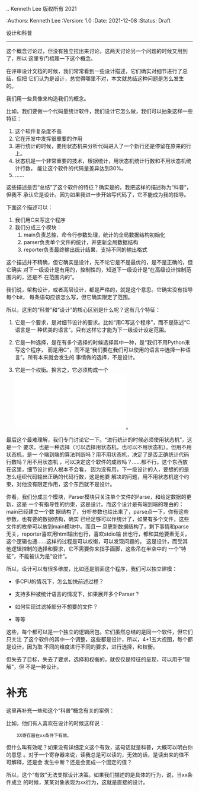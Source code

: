 .. Kenneth Lee 版权所有 2021

:Authors: Kenneth Lee
:Version: 1.0
:Date: 2021-12-08
:Status: Draft

设计和科普
**********

这个概念讨论过，但没有独立拉出来讨论，这两天讨论另一个问题的时候又用到了，所以
这里专门梳理一下这个概念。

在评审设计文档的时候，我们常常看到一些设计描述，它们确实对细节进行了总结，但把
它们认为是设计，总觉得哪里不对，本文就总结这种问题是怎么发生的。

我们用一些具像来构造我们的概念。

比如，我们要做一个代码量统计软件，我们设计它怎么做，我们可以抽象这样一些特征：

1. 这个软件复杂度不高
2. 它在开发中发挥很重要的作用
3. 进行统计的时候，要用状态机来分析代码进入了一个新行还是停留在原来的行上。
4. 状态机是一个非常重要的技术，根据统计，用状态机统计行数和不用状态机统计行数，
   能让这个软件的代码量差异达到30%。
5. ……

这些描述是否“总结”了这个软件的特征？确实是的，我把这样的描述称为“科普”，但我不
承认它是设计。因为如果我进一步开始写代码了，它不能成为我的指导。

下面这个描述可以：

1. 我们用C来写这个程序
2. 我们分成三个模块：
   1. main负责总控，命令行参数处理，统计的全局数据结构初始化
   2. parser负责单个文件的统计，并更新全局数据结构
   3. reporter负责最终输出统计结果，支持不同的输出格式

这个描述并不精确，但它确实是设计，先不论它是不是最优的，是不是正确的，但它确实
对下一级设计是有用的，控制性的，知道下一级设计是“在高级设计控制范围内的，还是不
在范围内的”。

我们说，架构设计，或者高层设计，都是严格的，就是这个意思。它确实没有指导每个bit，
每条语句应该怎么写，但它确实限定了范围。

所以，这里的“科普”和“设计”的核心区别是什么呢？这有几个特征：

1. 它是一个要求，是对细节设计的要求。比如“用C写这个程序”，而不是陈述“C语言是一
   种优美的语言”。只有这样它才能为下一级设计设定范围。

2. 它是一种选择，是在有多个选择的时候选择其中一种，是“我们不用Python来写这个程序，
   而是用C”，而不是“我们要在我们可以使用的语言中选择一种语言”。所有本来就会发生的
   事情做的选择，不是设计。

3. 它是一个权衡。换言之，它必须构成一个![](逻辑闭包.md)。

最后这个最难理解，我们专门讨论它一下。“进行统计的时候必须使用状态机”，这是一个
要求，也是一种选择（可以选择用状态机，也可以不用状态机）。但用不用状态机，是一
个端到端的算法判断吗？用不用状态机，决定了是否正确统计代码行数吗？用不用状态机
，可以决定这个软件的成败吗？……都不行。这个东西放在这里，细节设计的人根本不会看，
因为没有用，下一级设计的人，要想的的是怎么组织代码输出正确的代码行数，这是他要
解决的问题，用不用状态机这个约束，对他没有限定作用，这个东西就不是设计。

你看，我们分成三个模块，Parser模块只关注单个文件的Parse，和给定数据的更新，这是
一个有指导性的约束，这是设计。而这个设计是有端到端的理由的：main已经建立一个数
据结构了，分析参数也给出来了，parse点一下，你有这些参数，也有要的数据结构，确实
已经足够可以作统计了，如果有多个文件，这些文件的枚举可以放到main模块中。而且一
旦更新数据结构了，剩下事情和parse无关，reporter喜欢用html输出也行，喜欢stdio输
出也行，都和其他要素无关，这个逻辑也通……这样的过程是可以权衡，可以发现问题的，
这是设计，而受其他逻辑控制的选择和要求，它不需要你来指手画脚，这些吊在半空中的
一个“特征”，不能被认为是“设计”。

所以，设计可以有很多维度，比如还是前面这个程序，我们可以独立建模：

* 多CPU的情况下，怎么加快前述过程？

* 支持多种被统计语言的情况下，如果展开多个Parser？

* 如何实现过滤掉部分不想要的文件？

* 等等

这些，每个都可以是一个独立的逻辑闭包。它们虽然总结的是同一个软件，但它们只关注
了这个软件的其中一个调整，这些都是设计，所以，4+1五大视图，每个都是设计，因为取
不同的维度进行不同的要求，进行选择，和权衡。

但失去了目标，失去了要求，选择和权衡的，就仅仅是特征的呈现，可以用于“理解”，但
不是一种设计。

补充
=====

这里再补充一些和这个“科普”概念有关的案例：

比如，他们有人喜欢在设计的时候这样说：

        XX寄存器在xx条件下有效。

但什么叫有效呢？如果没有详细定义这个有效，这句话就是科普，大概可以明白你的意思
。对于一个寄存器来说，读我总是可以读的，无效的话，是读出来的值不可解释，还是会
发生中断？还是会变成一个固定的值？

所以，这个“有效”无法支撑设计决策。如果我们描述的是具体的行为，说，当xx条件成立
的时候，某某对象表现为xx行为，这就是直接的设计。



